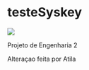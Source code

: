 # testeSyskey
<img src="https://image.flaticon.com/icons/png/512/25/25231.png">

Projeto de Engenharia 2

Alteraçao feita por Atila